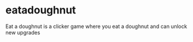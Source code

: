 # eatadoughnut
Eat a doughnut is a clicker game where you eat a doughnut and can unlock new upgrades
